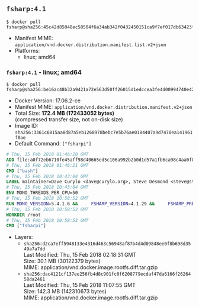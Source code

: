 ## `fsharp:4.1`

```console
$ docker pull fsharp@sha256:45c42d85048ec58504f6a34ab342f0432450151ca9f7ef017db63423f689d79f
```

-	Manifest MIME: `application/vnd.docker.distribution.manifest.list.v2+json`
-	Platforms:
	-	linux; amd64

### `fsharp:4.1` - linux; amd64

```console
$ docker pull fsharp@sha256:be16ac48b32a9421a72e563d50ff26015d1edccea3fe4d00994740e42c852ee1
```

-	Docker Version: 17.06.2-ce
-	Manifest MIME: `application/vnd.docker.distribution.manifest.v2+json`
-	Total Size: **172.4 MB (172433052 bytes)**  
	(compressed transfer size, not on-disk size)
-	Image ID: `sha256:3361c6815aa8d87a5eb1268978bebc7e5b76ae0184407a9d7470ea141961f0ae`
-	Default Command: `["fsharpi"]`

```dockerfile
# Thu, 15 Feb 2018 01:46:20 GMT
ADD file:a0f72eb6710fe45aff98d40665ed5c106a992b2b0d1d57a1fb6ca98c4aa0f0a6 in / 
# Thu, 15 Feb 2018 01:46:21 GMT
CMD ["bash"]
# Thu, 15 Feb 2018 10:43:04 GMT
LABEL maintainer=Dave Curylo <dave@curylo.org>, Steve Desmond <steve@stevedesmond.ca>
# Thu, 15 Feb 2018 10:43:04 GMT
ENV MONO_THREADS_PER_CPU=50
# Thu, 15 Feb 2018 10:58:52 GMT
RUN MONO_VERSION=5.4.1.6 &&     FSHARP_VERSION=4.1.29 &&     FSHARP_PREFIX=/usr &&     FSHARP_GACDIR=/usr/lib/mono/gac &&     FSHARP_BASENAME=fsharp-$FSHARP_VERSION &&     FSHARP_ARCHIVE=$FSHARP_VERSION.tar.gz &&     FSHARP_ARCHIVE_URL=https://github.com/fsharp/fsharp/archive/$FSHARP_VERSION.tar.gz &&     apt-key adv --keyserver hkp://p80.pool.sks-keyservers.net:80 --recv-keys 3FA7E0328081BFF6A14DA29AA6A19B38D3D831EF &&     echo "deb http://download.mono-project.com/repo/debian jessie/snapshots/$MONO_VERSION main" > /etc/apt/sources.list.d/mono-official.list &&     apt-get update -y &&     apt-get --no-install-recommends install -y autoconf libtool pkg-config make automake nuget mono-devel msbuild ca-certificates-mono &&     rm -rf /var/lib/apt/lists/* &&     mkdir -p /tmp/src &&     cd /tmp/src &&     printf "namespace a { class b { public static void Main(string[] args) { new System.Net.WebClient().DownloadFile(\"%s\", \"%s\");}}}" $FSHARP_ARCHIVE_URL $FSHARP_ARCHIVE > download-fsharp.cs &&     mcs download-fsharp.cs && mono download-fsharp.exe && rm download-fsharp.exe download-fsharp.cs &&     tar xf $FSHARP_ARCHIVE &&     cd $FSHARP_BASENAME &&     ./autogen.sh --prefix=$FSHARP_PREFIX --with-gacdir=$FSHARP_GACDIR &&     make &&     make install &&     cd ~ &&     rm -rf /tmp/src /tmp/NuGetScratch ~/.nuget ~/.config ~/.local &&     apt-get purge -y autoconf libtool make automake &&     apt-get clean
# Thu, 15 Feb 2018 10:58:53 GMT
WORKDIR /root
# Thu, 15 Feb 2018 10:58:53 GMT
CMD ["fsharpi"]
```

-	Layers:
	-	`sha256:d2ca7eff5948133e4316d463c56948af87b4d4d09848ee0f8b698d3549a7a7dd`  
		Last Modified: Thu, 15 Feb 2018 02:18:31 GMT  
		Size: 30.1 MB (30122379 bytes)  
		MIME: application/vnd.docker.image.rootfs.diff.tar.gzip
	-	`sha256:dac4121cf137ee256fb4d8c901fc0f6208779ecdaf47da6166f2626458da2461`  
		Last Modified: Thu, 15 Feb 2018 11:07:55 GMT  
		Size: 142.3 MB (142310673 bytes)  
		MIME: application/vnd.docker.image.rootfs.diff.tar.gzip
